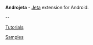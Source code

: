 **Androjeta** - [Jeta](https://github.com/brooth/jeta) extension for Android.

--

[Tutorials](http://jeta.brooth.org/guide/androjeta/overview.html)

[Samples](https://github.com/brooth/androjeta-samples)
